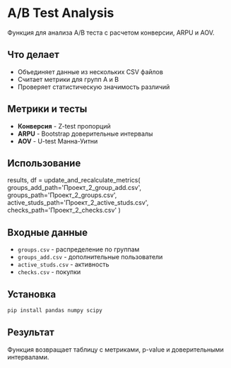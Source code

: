 
# A/B Test Analysis

Функция для анализа A/B теста с расчетом конверсии, ARPU и AOV.

## Что делает

- Объединяет данные из нескольких CSV файлов
- Считает метрики для групп A и B
- Проверяет статистическую значимость различий

## Метрики и тесты

- **Конверсия** - Z-test пропорций
- **ARPU** - Bootstrap доверительные интервалы  
- **AOV** - U-test Манна-Уитни

## Использование


results, df = update_and_recalculate_metrics(
    groups_add_path='Проект_2_group_add.csv',
    groups_path='Проект_2_groups.csv',
    active_studs_path='Проект_2_active_studs.csv', 
    checks_path='Проект_2_checks.csv'
)


## Входные данные

- `groups.csv` - распределение по группам
- `groups_add.csv` - дополнительные пользователи
- `active_studs.csv` - активность
- `checks.csv` - покупки

## Установка

```bash
pip install pandas numpy scipy
```

## Результат

Функция возвращает таблицу с метриками, p-value и доверительными интервалами.
```
